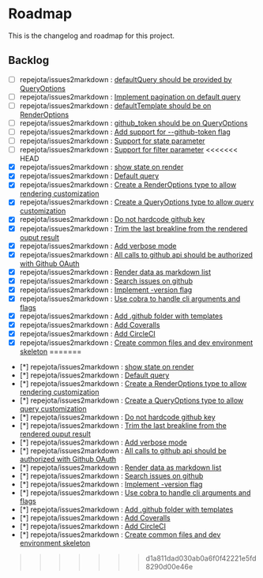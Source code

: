 # Roadmap

This is the changelog and roadmap for this project.

## Backlog
- [ ] repejota/issues2markdown : [defaultQuery should be provided by QueryOptions](https://github.com/repejota/issues2markdown/issues/37)
- [ ] repejota/issues2markdown : [Implement pagination on default query](https://github.com/repejota/issues2markdown/issues/35)
- [ ] repejota/issues2markdown : [defaultTemplate should be on RenderOptions](https://github.com/repejota/issues2markdown/issues/34)
- [ ] repejota/issues2markdown : [github_token should be on QueryOptions](https://github.com/repejota/issues2markdown/issues/33)
- [ ] repejota/issues2markdown : [Add support for --github-token flag](https://github.com/repejota/issues2markdown/issues/32)
- [ ] repejota/issues2markdown : [Support for state parameter](https://github.com/repejota/issues2markdown/issues/31)
- [ ] repejota/issues2markdown : [Support for filter parameter](https://github.com/repejota/issues2markdown/issues/30)
<<<<<<< HEAD
- [x] repejota/issues2markdown : [show state on render ](https://github.com/repejota/issues2markdown/issues/29)
- [x] repejota/issues2markdown : [Default query ](https://github.com/repejota/issues2markdown/issues/28)
- [x] repejota/issues2markdown : [Create a RenderOptions type to allow rendering customization](https://github.com/repejota/issues2markdown/issues/25)
- [x] repejota/issues2markdown : [Create a QueryOptions type to allow query customization](https://github.com/repejota/issues2markdown/issues/24)
- [x] repejota/issues2markdown : [Do not hardcode github key](https://github.com/repejota/issues2markdown/issues/23)
- [x] repejota/issues2markdown : [Trim the last breakline from the rendered ouput result](https://github.com/repejota/issues2markdown/issues/20)
- [x] repejota/issues2markdown : [Add verbose mode](https://github.com/repejota/issues2markdown/issues/19)
- [x] repejota/issues2markdown : [All calls to github api should be authorized with Github OAuth](https://github.com/repejota/issues2markdown/issues/17)
- [x] repejota/issues2markdown : [Render data as markdown list](https://github.com/repejota/issues2markdown/issues/12)
- [x] repejota/issues2markdown : [Search issues on github](https://github.com/repejota/issues2markdown/issues/11)
- [x] repejota/issues2markdown : [Implement -version flag](https://github.com/repejota/issues2markdown/issues/10)
- [x] repejota/issues2markdown : [Use cobra to handle cli arguments and flags](https://github.com/repejota/issues2markdown/issues/9)
- [x] repejota/issues2markdown : [Add .github folder with templates](https://github.com/repejota/issues2markdown/issues/4)
- [x] repejota/issues2markdown : [Add Coveralls](https://github.com/repejota/issues2markdown/issues/3)
- [x] repejota/issues2markdown : [Add CircleCI](https://github.com/repejota/issues2markdown/issues/2)
- [x] repejota/issues2markdown : [ Create common files and dev environment skeleton](https://github.com/repejota/issues2markdown/issues/1)
=======
- [*] repejota/issues2markdown : [show state on render ](https://github.com/repejota/issues2markdown/issues/29)
- [*] repejota/issues2markdown : [Default query ](https://github.com/repejota/issues2markdown/issues/28)
- [*] repejota/issues2markdown : [Create a RenderOptions type to allow rendering customization](https://github.com/repejota/issues2markdown/issues/25)
- [*] repejota/issues2markdown : [Create a QueryOptions type to allow query customization](https://github.com/repejota/issues2markdown/issues/24)
- [*] repejota/issues2markdown : [Do not hardcode github key](https://github.com/repejota/issues2markdown/issues/23)
- [*] repejota/issues2markdown : [Trim the last breakline from the rendered ouput result](https://github.com/repejota/issues2markdown/issues/20)
- [*] repejota/issues2markdown : [Add verbose mode](https://github.com/repejota/issues2markdown/issues/19)
- [*] repejota/issues2markdown : [All calls to github api should be authorized with Github OAuth](https://github.com/repejota/issues2markdown/issues/17)
- [*] repejota/issues2markdown : [Render data as markdown list](https://github.com/repejota/issues2markdown/issues/12)
- [*] repejota/issues2markdown : [Search issues on github](https://github.com/repejota/issues2markdown/issues/11)
- [*] repejota/issues2markdown : [Implement -version flag](https://github.com/repejota/issues2markdown/issues/10)
- [*] repejota/issues2markdown : [Use cobra to handle cli arguments and flags](https://github.com/repejota/issues2markdown/issues/9)
- [*] repejota/issues2markdown : [Add .github folder with templates](https://github.com/repejota/issues2markdown/issues/4)
- [*] repejota/issues2markdown : [Add Coveralls](https://github.com/repejota/issues2markdown/issues/3)
- [*] repejota/issues2markdown : [Add CircleCI](https://github.com/repejota/issues2markdown/issues/2)
- [*] repejota/issues2markdown : [ Create common files and dev environment skeleton](https://github.com/repejota/issues2markdown/issues/1)
>>>>>>> d1a811dad030ab0a6f0f42221e5fd8290d00e46e
